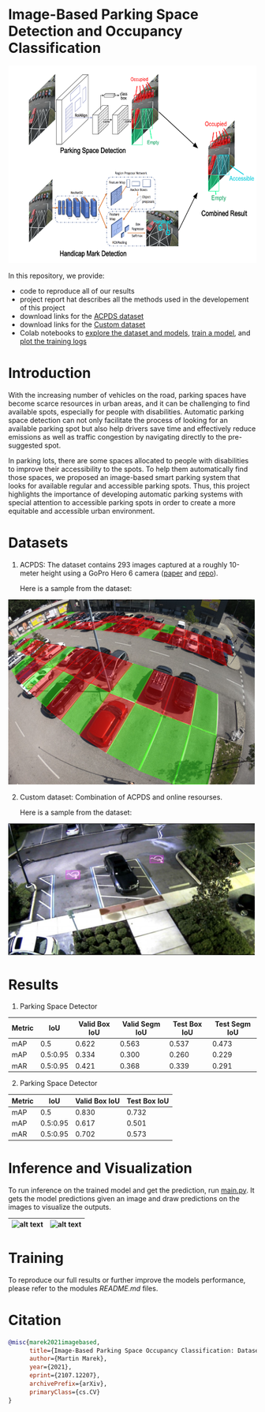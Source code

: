 # Image-Based Parking Space Detection and Occupancy Classification

<!-- <p align="center"> -->
<img src="/Illustrations/PSDet%20Architecture.png" alt="Model Architecture" height="400">
<!-- </p> -->

In this repository, we provide:
- code to reproduce all of our results
- project report hat describes all the methods used in the developement of this project 
- download links for the [ACPDS dataset](https://pub-e8bbdcbe8f6243b2a9933704a9b1d8bc.r2.dev/parking%2Frois_gopro.zip)
- download links for the [Custom dataset](https://drive.google.com/file/d/1__tQI7GGbzt4KL0cv6gR6UmJyzVDQPoE/view?usp=sharing)
- Colab notebooks to [explore the dataset and models](https://colab.research.google.com/github/martin-marek/parking-space-occupancy/blob/main/notebooks/model_playground.ipynb), [train a model](https://colab.research.google.com/github/martin-marek/parking-space-occupancy/blob/main/notebooks/train.ipynb), and [plot the training logs](https://colab.research.google.com/github/martin-marek/parking-space-occupancy/blob/main/notebooks/train_log_analysis.ipynb)


# Introduction

   With the increasing number of vehicles on the road, parking spaces have become scarce resources in urban areas, and it can be challenging to find available spots, especially for people with disabilities. Automatic parking space detection can not only facilitate the process of looking for an available parking spot but also help drivers save time and effectively reduce emissions as well as traffic congestion by navigating directly to the pre-suggested spot.
   
   In parking lots, there are some spaces allocated to people with disabilities to improve their accessibility to the spots. To help them automatically find those spaces, we proposed an image-based smart parking system that looks for available regular and accessible parking spots. Thus, this project highlights the importance of developing automatic parking systems with special attention to accessible parking spots in order to create a more equitable and accessible urban environment.


# Datasets

1. ACPDS:
The dataset contains 293 images captured at a roughly 10-meter height using a GoPro Hero 6 camera ([paper](https://arxiv.org/pdf/2107.12207.pdf) and [repo](https://github.com/martin-marek/parking-space-occupancy)).

   Here is a sample from the dataset:

<img src="/Modules/Space/illustrations/dataset_sample.jpg" width="500" alt="alt_text">

2. Custom dataset:
Combination of ACPDS and online resourses. 

   Here is a sample from the dataset:

<img src="/Modules/Mark/illustrations/dataset_sample.png" width="500" alt="alt_text">

# Results

1. Parking Space Detector 

| Metric  | IoU | Valid Box IoU | Valid Segm IoU | Test Box IoU | Test Segm IoU | 
| --- | --- | --- | --- | --- | --- | 
| mAP | 0.5 | 0.622 | 0.563 | 0.537 | 0.473 | 
| mAP  | 0.5:0.95 | 0.334 | 0.300 | 0.260 | 0.229 | 
| mAR  | 0.5:0.95 | 0.421 | 0.368 | 0.339 | 0.291 | 

2. Parking Space Detector 

| Metric  | IoU | Valid Box IoU | Test Box IoU | 
| --- | --- | --- | --- | 
| mAP | 0.5 | 0.830 | 0.732 | 
| mAP  | 0.5:0.95 | 0.617 | 0.501 | 
| mAR  | 0.5:0.95 | 0.702 | 0.573 |


# Inference and Visualization

To run inference on the trained model and get the prediction, run [main.py](main.py). It gets the model predictions given an image and draw predictions on the images to visualize the outputs. 

| ![alt text](/Illustrations/prediction_visualiztion_sample_img1.png) | ![alt text](/Illustrations/prediction_visualiztion_sample_img2.png) |
| ------------ | ------------ |


# Training

To reproduce our full results or further improve the models performance, please refer to the modules *README.md* files.

# Citation

```bibtex
@misc{marek2021imagebased,
      title={Image-Based Parking Space Occupancy Classification: Dataset and Baseline}, 
      author={Martin Marek},
      year={2021},
      eprint={2107.12207},
      archivePrefix={arXiv},
      primaryClass={cs.CV}
}
```
